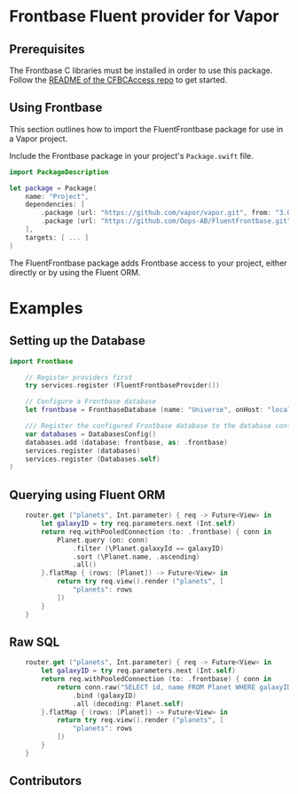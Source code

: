 # Frontbase Fluent provider for Vapor

## Prerequisites

The Frontbase C libraries must be installed in order to use this package.  
Follow the [README of the CFBCAccess repo](https://github.com/Oops-AB/CFBCAccess/README.md) to get started.

## Using Frontbase

This section outlines how to import the FluentFrontbase package for use in a Vapor project.

Include the Frontbase package in your project's `Package.swift` file.

```swift
import PackageDescription

let package = Package(
    name: "Project",
    dependencies: [
        .package (url: "https://github.com/vapor/vapor.git", from: "3.0.0"),
        .package (url: "https://github.com/Oops-AB/FluentFrontbase.git", from: "1.0.0"),
    ],
    targets: [ ... ]
)
```

The FluentFrontbase package adds Frontbase access to your project, either directly or by using the Fluent ORM.

# Examples

## Setting up the Database

```swift
import Frontbase

    // Register providers first
    try services.register (FluentFrontbaseProvider())

	// Configure a Frontbase database
	let frontbase = FrontbaseDatabase (name: "Universe", onHost: "localhost", username: "_system", password: "secret")

	/// Register the configured Frontbase database to the database config.
	var databases = DatabasesConfig()
	databases.add (database: frontbase, as: .frontbase)
	services.register (databases)
	services.register (Databases.self)
)
```

## Querying using Fluent ORM

```swift
	router.get ("planets", Int.parameter) { req -> Future<View> in
        let galaxyID = try req.parameters.next (Int.self)
        return req.withPooledConnection (to: .frontbase) { conn in
            Planet.query (on: conn)
                .filter (\Planet.galaxyId == galaxyID)
                .sort (\Planet.name, .ascending)
                .all()
	    }.flatMap { (rows: [Planet]) -> Future<View> in
	        return try req.view().render ("planets", [
	        	"planets": rows
	        ])
	    }
	}
```

## Raw SQL

```swift
	router.get ("planets", Int.parameter) { req -> Future<View> in
        let galaxyID = try req.parameters.next (Int.self)
        return req.withPooledConnection (to: .frontbase) { conn in
	        return conn.raw("SELECT id, name FROM Planet WHERE galaxyID = ? ORDER BY name;")
                .bind (galaxyID)
	            .all (decoding: Planet.self)
	    }.flatMap { (rows: [Planet]) -> Future<View> in
	        return try req.view().render ("planets", [
	        	"planets": rows
	        ])
	    }
	}
```

## Contributors

